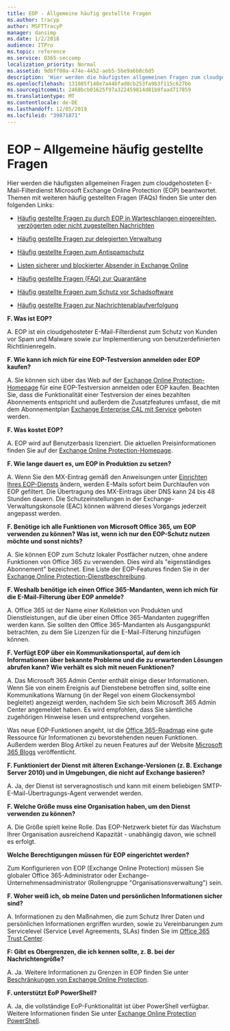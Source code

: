 ```yaml
---
title: EOP - Allgemeine häufig gestellte Fragen
ms.author: tracyp
author: MSFTTracyP
manager: dansimp
ms.date: 1/2/2018
audience: ITPro
ms.topic: reference
ms.service: O365-seccomp
localization_priority: Normal
ms.assetid: 9dbff00a-474e-4452-aeb5-5be9a6b8c6d5
description: 'Hier werden die häufigsten allgemeinen Fragen zum cloudgehosteten E-Mail-Filterdienst Microsoft Exchange Online Protection (EOP) beantwortet. Themen mit weiteren häufig gestellten Fragen (FAQs) finden Sie unter den folgenden Links:'
ms.openlocfilehash: 131085f148e7a44bfad8cb253fa9b3f115c627bb
ms.sourcegitcommit: 2468bcb01625f97a322459814d81b9faad717859
ms.translationtype: MT
ms.contentlocale: de-DE
ms.lasthandoff: 12/05/2019
ms.locfileid: "39871871"
---
```

# <a name="eop-general-faq"></a>EOP – Allgemeine häufig gestellte Fragen

Hier werden die häufigsten allgemeinen Fragen zum cloudgehosteten E-Mail-Filterdienst Microsoft Exchange Online Protection (EOP) beantwortet. Themen mit weiteren häufig gestellten Fragen (FAQs) finden Sie unter den folgenden Links:

- [Häufig gestellte Fragen zu durch EOP in Warteschlangen eingereihten, verzögerten oder nicht zugestellten Nachrichten](eop-queued-deferred-and-bounced-messages-faq.md)

- [Häufig gestellte Fragen zur delegierten Verwaltung](delegated-administration-faq.md)

- [Häufig gestellte Fragen zum Antispamschutz](anti-spam-protection-faq.md)

- [Listen sicherer und blockierter Absender in Exchange Online](safe-sender-and-blocked-sender-lists-faq.md)

- [Häufig gestellte Fragen (FAQ) zur Quarantäne](quarantine-faq.md)

- [Häufig gestellte Fragen zum Schutz vor Schadsoftware](anti-malware-protection-faq-eop.md)

- [Häufig gestellte Fragen zur Nachrichtenablaufverfolgung](https://docs.microsoft.com/exchange/monitoring/trace-an-email-message/message-trace-faq)

**F. Was ist EOP?**

A. EOP ist ein cloudgehosteter E-Mail-Filterdienst zum Schutz von Kunden vor Spam und Malware sowie zur Implementierung von benutzerdefinierten Richtlinienregeln.

**F. Wie kann ich mich für eine EOP-Testversion anmelden oder EOP kaufen?**

A. Sie können sich über das Web auf der [Exchange Online Protection-Homepage](https://products.office.com/exchange/exchange-email-security-spam-protection) für eine EOP-Testversion anmelden oder EOP kaufen. Beachten Sie, dass die Funktionalität einer Testversion der eines bezahlten Abonnements entspricht und außerdem die Zusatzfeatures umfasst, die mit dem Abonnementplan [Exchange Enterprise CAL mit Service](https://products.office.com/exchange/microsoft-exchange-server-licensing-licensing-overview) geboten werden.

**F. Was kostet EOP?**

A. EOP wird auf Benutzerbasis lizenziert. Die aktuellen Preisinformationen finden Sie auf der [Exchange Online Protection-Homepage](https://products.office.com/exchange/exchange-email-security-spam-protection).

**F. Wie lange dauert es, um EOP in Produktion zu setzen?**

A. Wenn Sie den MX-Eintrag gemäß den Anweisungen unter [Einrichten Ihres EOP-Diensts](set-up-your-eop-service.md) ändern, werden E-Mails sofort beim Durchlaufen von EOP gefiltert. Die Übertragung des MX-Eintrags über DNS kann 24 bis 48 Stunden dauern. Die Schutzeinstellungen in der Exchange-Verwaltungskonsole (EAC) können während dieses Vorgangs jederzeit angepasst werden.

**F. Benötige ich alle Funktionen von Microsoft Office 365, um EOP verwenden zu können? Was ist, wenn ich nur den EOP-Schutz nutzen möchte und sonst nichts?**

A. Sie können EOP zum Schutz lokaler Postfächer nutzen, ohne andere Funktionen von Office 365 zu verwenden. Dies wird als "eigenständiges Abonnement" bezeichnet. Eine Liste der EOP-Features finden Sie in der [Exchange Online Protection-Dienstbeschreibung](https://docs.microsoft.com/office365/servicedescriptions/exchange-online-protection-service-description/exchange-online-protection-service-description).

**F. Weshalb benötige ich einen Office 365-Mandanten, wenn ich mich für die E-Mail-Filterung über EOP anmelde?**

A. Office 365 ist der Name einer Kollektion von Produkten und Dienstleistungen, auf die über einen Office 365-Mandanten zugegriffen werden kann. Sie sollten den Office 365-Mandanten als Ausgangspunkt betrachten, zu dem Sie Lizenzen für die E-Mail-Filterung hinzufügen können.

**F. Verfügt EOP über ein Kommunikationsportal, auf dem ich Informationen über bekannte Probleme und die zu erwartenden Lösungen abrufen kann? Wie verhält es sich mit neuen Funktionen?**

A. Das Microsoft 365 Admin Center enthält einige dieser Informationen. Wenn Sie von einem Ereignis auf Dienstebene betroffen sind, sollte eine Kommunikations Warnung (in der Regel von einem Glockensymbol begleitet) angezeigt werden, nachdem Sie sich beim Microsoft 365 Admin Center angemeldet haben. Es wird empfohlen, dass Sie sämtliche zugehörigen Hinweise lesen und entsprechend vorgehen.

Was neue EOP-Funktionen angeht, ist die [Office 365-Roadmap](https://www.microsoft.com/microsoft-365/roadmap?filters=O365) eine gute Ressource für Informationen zu bevorstehenden neuen Funktionen. Außerdem werden Blog Artikel zu neuen Features auf der Website [Microsoft 365 Blogs](https://www.microsoft.com/microsoft-365/blog/) veröffentlicht.

**F. Funktioniert der Dienst mit älteren Exchange-Versionen (z. B. Exchange Server 2010) und in Umgebungen, die nicht auf Exchange basieren?**

A. Ja, der Dienst ist serveragnostisch und kann mit einem beliebigen SMTP-E-Mail-Übertragungs-Agent verwendet werden.

**F. Welche Größe muss eine Organisation haben, um den Dienst verwenden zu können?**

A. Die Größe spielt keine Rolle. Das EOP-Netzwerk bietet für das Wachstum Ihrer Organisation ausreichend Kapazität - unabhängig davon, wie schnell es erfolgt.

**Welche Berechtigungen müssen für EOP eingerichtet werden?**

Zum Konfigurieren von EOP (Exchange Online Protection) müssen Sie globaler Office 365-Administrator oder Exchange-Unternehmensadministrator (Rollengruppe "Organisationsverwaltung") sein.

**F. Woher weiß ich, ob meine Daten und persönlichen Informationen sicher sind?**

A. Informationen zu den Maßnahmen, die zum Schutz Ihrer Daten und persönlichen Informationen ergriffen wurden, sowie zu Vereinbarungen zum Servicelevel (Service Level Agreements, SLAs) finden Sie im [Office 365 Trust Center](https://www.microsoft.com/trust-center).

**F: Gibt es Obergrenzen, die ich kennen sollte, z. B. bei der Nachrichtengröße?**

A. Ja. Weitere Informationen zu Grenzen in EOP finden Sie unter [Beschränkungen von Exchange Online Protection](https://docs.microsoft.com/office365/servicedescriptions/exchange-online-protection-service-description/exchange-online-protection-limits).

**F. unterstützt EoP PowerShell?**

A. Ja, die vollständige EoP-Funktionalität ist über PowerShell verfügbar. Weitere Informationen finden Sie unter [Exchange Online Protection PowerShell](https://docs.microsoft.com/powershell/exchange/exchange-eop/exchange-online-protection-powershell).
